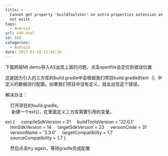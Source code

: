 ```yaml
---
title: >-
  Cannot get property 'buildToolsVer' on extra properties extension as it does
  not exist
tags:
  - Android
url: 449.html
id: 449
categories:
  - Android
date: 2017-01-18 11:01:16
---
```


下载网易MI demo导入AS出现上面的问题，点击openfile会定位到错误位置

这是因为引入的三方库的build.gradle中会根据我们项目build.gradle的ext｛｝中定义的数据进行配置。如果我们项目中没有定义，就会出现这个错误。

解决办法：

    打开项目的build.gradle。  
     新建一个ext{}，在里面定义三方库需要引用的变量。

ext {
    compileSdkVersion = 21
    buildToolsVersion = '22.0.1'
    minSdkVersion = 14
    targetSdkVersion = 23
    versionCode = 31
    versionName = '3.3.0'
    targetCompatibility = 1.7
    sourceCompatibility = 1.7
}

    然后点击try again，等待gradle完成配置